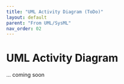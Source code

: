 ```yaml
---
title: "UML Activity Diagram (ToDo)"
layout: default
parent: "From UML/SysML"
nav_order: 02
---
```


# UML Activity Diagram

... coming soon